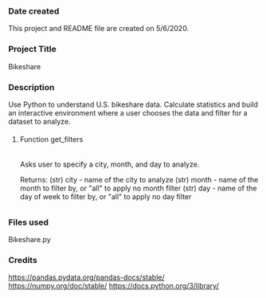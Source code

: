 ### Date created
This project and README file are created on 5/6/2020.

### Project Title
Bikeshare

### Description
Use Python to understand U.S. bikeshare data. Calculate statistics and build an interactive environment where a user chooses the data and filter for a dataset to analyze.

####
1. Function get_filters
    ######
    Asks user to specify a city, month, and day to analyze.

    Returns:
        (str) city - name of the city to analyze
        (str) month - name of the month to filter by, or "all" to apply no month filter
        (str) day - name of the day of week to filter by, or "all" to apply no day filter
    ######
####


### Files used
Bikeshare.py

### Credits
https://pandas.pydata.org/pandas-docs/stable/
https://numpy.org/doc/stable/
https://docs.python.org/3/library/
